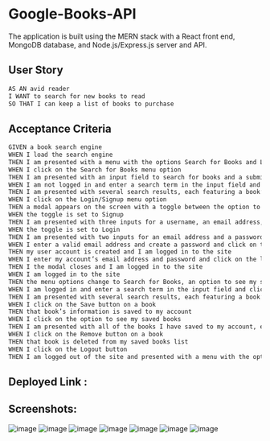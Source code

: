 # Google-Books-API
The application is built using the MERN stack with a React front end, MongoDB database, and Node.js/Express.js server and API.

## User Story

```md
AS AN avid reader
I WANT to search for new books to read
SO THAT I can keep a list of books to purchase
```

## Acceptance Criteria

```md
GIVEN a book search engine
WHEN I load the search engine
THEN I am presented with a menu with the options Search for Books and Login/Signup and an input field to search for books and a submit button
WHEN I click on the Search for Books menu option
THEN I am presented with an input field to search for books and a submit button
WHEN I am not logged in and enter a search term in the input field and click the submit button
THEN I am presented with several search results, each featuring a book’s title, author, description, image, and a link to that book on the Google Books site
WHEN I click on the Login/Signup menu option
THEN a modal appears on the screen with a toggle between the option to log in or sign up
WHEN the toggle is set to Signup
THEN I am presented with three inputs for a username, an email address, and a password, and a signup button
WHEN the toggle is set to Login
THEN I am presented with two inputs for an email address and a password and login button
WHEN I enter a valid email address and create a password and click on the signup button
THEN my user account is created and I am logged in to the site
WHEN I enter my account’s email address and password and click on the login button
THEN I the modal closes and I am logged in to the site
WHEN I am logged in to the site
THEN the menu options change to Search for Books, an option to see my saved books, and Logout
WHEN I am logged in and enter a search term in the input field and click the submit button
THEN I am presented with several search results, each featuring a book’s title, author, description, image, and a link to that book on the Google Books site and a button to save a book to my account
WHEN I click on the Save button on a book
THEN that book’s information is saved to my account
WHEN I click on the option to see my saved books
THEN I am presented with all of the books I have saved to my account, each featuring the book’s title, author, description, image, and a link to that book on the Google Books site and a button to remove a book from my account
WHEN I click on the Remove button on a book
THEN that book is deleted from my saved books list
WHEN I click on the Logout button
THEN I am logged out of the site and presented with a menu with the options Search for Books and Login/Signup and an input field to search for books and a submit button  
```
## Deployed Link : 

## Screenshots:
![image](https://github.com/anup2307/Google-Books-API/assets/124316722/dbcb294e-3567-4759-9e38-b8edccd77bce)
![image](https://github.com/anup2307/Google-Books-API/assets/124316722/ebf5fc86-605b-4263-b613-3b97e9afb3a6)
![image](https://github.com/anup2307/Google-Books-API/assets/124316722/7ae25d78-f4a9-426b-bb0a-528d5daba8ac)
![image](https://github.com/anup2307/Google-Books-API/assets/124316722/e925a789-b777-4e74-95ae-356ecd2a8467)
![image](https://github.com/anup2307/Google-Books-API/assets/124316722/4883fab0-84a9-45f3-be15-e1ba7c712a1c)
![image](https://github.com/anup2307/Google-Books-API/assets/124316722/17be9b09-d86d-4d09-a423-439828f7c077)
![image](https://github.com/anup2307/Google-Books-API/assets/124316722/9772647f-2a53-4679-8ed2-edc27f3b4ce2)






